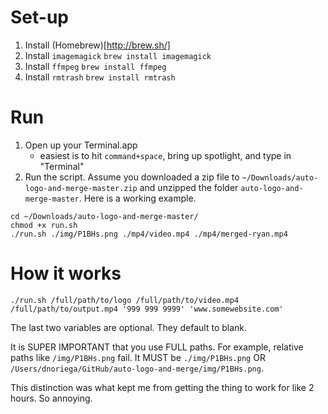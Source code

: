# Set-up

1. Install (Homebrew)[http://brew.sh/]
2. Install `imagemagick`
```brew install imagemagick```
3. Install `ffmpeg`
```brew install ffmpeg```
4. Install `rmtrash`
```brew install rmtrash```

# Run

1. Open up your Terminal.app
	- easiest is to hit `command+space`, bring up spotlight, and type in "Terminal"
2. Run the script. Assume you downloaded a zip file to `~/Downloads/auto-logo-and-merge-master.zip` and unzipped the folder `auto-logo-and-merge-master`. Here is a working example.
```
cd ~/Downloads/auto-logo-and-merge-master/
chmod +x run.sh
./run.sh ./img/P1BHs.png ./mp4/video.mp4 ./mp4/merged-ryan.mp4
```

# How it works

`./run.sh /full/path/to/logo /full/path/to/video.mp4 /full/path/to/output.mp4 '999 999 9999' 'www.somewebsite.com'`

The last two variables are optional. They default to blank.

It is SUPER IMPORTANT that you use FULL paths. For example, relative paths like `/img/P1BHs.png` fail. It MUST be `./img/P1BHs.png` OR `/Users/dnoriega/GitHub/auto-logo-and-merge/img/P1BHs.png`.

This distinction was what kept me from getting the thing to work for like 2 hours. So annoying.